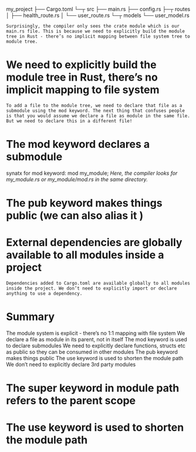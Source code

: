 my_project
├── Cargo.toml
└─┬ src
  ├── main.rs
  ├── config.rs
  ├─┬ routes
  │ ├── health_route.rs
  │ └── user_route.rs
  └─┬ models
    └── user_model.rs

    Surprisingly, the compiler only sees the crate module which is our main.rs file. This is because we need to explicitly build the module tree in Rust - there’s no implicit mapping between file system tree to module tree.

# We need to explicitly build the module tree in Rust, there’s no implicit mapping to file system

    To add a file to the module tree, we need to declare that file as a submodule using the mod keyword. The next thing that confuses people is that you would assume we declare a file as module in the same file. But we need to declare this in a different file! 

# The mod keyword declares a submodule

synatx for mod keyword: 
mod my_module;
*Here, the compiler looks for my_module.rs or my_module/mod.rs in the same directory.*

# The pub keyword makes things public (we can also alias it )

# External dependencies are globally available to all modules inside a project
    Dependencies added to Cargo.toml are available globally to all modules inside the project. We don’t need to explicitly import or declare anything to use a dependency.

# Summary
The module system is explicit - there’s no 1:1 mapping with file system
We declare a file as module in its parent, not in itself
The mod keyword is used to declare submodules
We need to explicitly declare functions, structs etc as public so they can be consumed in other modules
The pub keyword makes things public
The use keyword is used to shorten the module path
We don’t need to explicitly declare 3rd party modules

# The super keyword in module path refers to the parent scope

# The use keyword is used to shorten the module path


